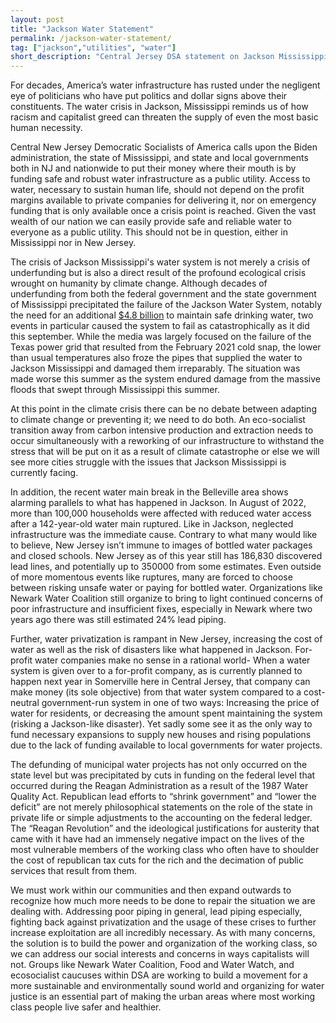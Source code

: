 ```yaml
---
layout: post 
title: "Jackson Water Statement"
permalink: /jackson-water-statement/
tag: ["jackson","utilities", "water"]
short_description: "Central Jersey DSA statement on Jackson Mississippi water crisis."
---
```


For decades, America’s water infrastructure has rusted under the negligent eye of politicians who have put politics and dollar signs above their constituents. The water crisis in Jackson, Mississippi reminds us of how racism and capitalist greed can threaten the supply of even the most basic human necessity.

Central New Jersey Democratic Socialists of America calls upon the Biden administration, the state of Mississippi, and state and local governments both in NJ and nationwide to put their money where their mouth is by funding safe and robust water infrastructure as a public utility. Access to water, necessary to sustain human life, should not depend on the profit margins available to private companies for delivering it, nor on emergency funding that is only available once a crisis point is reached. Given the vast wealth of our nation we can easily provide safe and reliable water to everyone as a public utility. This should not be in question, either in Mississippi nor in New Jersey.

The crisis of Jackson Mississippi's water system is not merely a crisis of underfunding but is also a direct result of the profound ecological crisis wrought on humanity by climate change. Although decades of underfunding from both the federal government and the state government of Mississippi precipitated the failure of the Jackson Water System, notably the need for an additional [$4.8 billion](https://www.epa.gov/sites/default/files/2018-10/documents/corrected_sixth_drinking_water_infrastructure_needs_survey_and_assessment.pdf) to maintain safe drinking water, two events in particular caused the system to fail as catastrophically as it did this september. While the media was largely focused on the failure of the Texas power grid that resulted from the February 2021 cold snap, the lower than usual temperatures also froze the pipes that supplied the water to Jackson Mississippi and damaged them irreparably. The situation was made worse this summer as the system endured damage from the massive floods that swept through Mississippi this summer. 

At this point in the climate crisis there can be no debate between adapting to climate change or preventing it; we need to do both. An eco-socialist transition away from carbon intensive production and extraction needs to occur simultaneously with a reworking of our infrastructure to withstand the stress that will be put on it as a result of climate catastrophe or else we will see more cities struggle with the issues that Jackson Mississippi is currently facing.

In addition, the recent water main break in the Belleville area shows alarming parallels to what has happened in Jackson. In August of 2022, more than 100,000 households were affected with reduced water access after a 142-year-old water main ruptured. Like in Jackson, neglected infrastructure was the immediate cause. Contrary to what many would like to believe, New Jersey isn’t immune to images of bottled water packages and closed schools. New Jersey as of this year still has 186,830 discovered lead lines, and potentially up to 350000 from some estimates. Even outside of more momentous events like ruptures, many are forced to choose between risking unsafe water or paying for bottled water. Organizations like Newark Water Coalition still organize to bring to light continued concerns of poor infrastructure and insufficient fixes, especially in Newark where two years ago there was still estimated  24% lead piping.

Further, water privatization is rampant in New Jersey, increasing the cost of water as well as the risk of disasters like what happened in Jackson. For-profit water companies make no sense in a rational world- When a water system is given over to a for-profit company, as is currently planned to happen next year in Somerville here in Central Jersey, that company can make money (its sole objective) from that water system compared to a cost-neutral government-run system in one of two ways: Increasing the price of water for residents, or decreasing the amount spent maintaining the system (risking a Jackson-like disaster). Yet sadly some see it as the only way to fund necessary expansions to supply new houses and rising populations due to the lack of funding available to local governments for water projects.

The defunding of municipal water projects has not only occurred on the state level but was precipitated by cuts in funding on the federal level that occurred during the Reagan Administration as a result of the 1987 Water Quality Act. Republican lead efforts to “shrink government” and “lower the deficit” are not merely philosophical statements on the role of the state in private life or simple adjustments to the accounting on the federal ledger. The 
“Reagan Revolution” and the ideological justifications for austerity that came with it have had an immensely negative impact on the lives of the most vulnerable members of the working class who often have to shoulder the cost of republican tax cuts for the rich and the decimation of public services that result from them.

We must work within our communities and then expand outwards to recognize how much more needs to be done to repair the situation we are dealing with. Addressing poor piping in general, lead piping especially, fighting back against privatization and the usage of these crises to further increase exploitation are all incredibly necessary. As with many concerns, the solution is to build the power and organization of  the working class, so we can address our social interests and concerns in ways capitalists will not. Groups like Newark Water Coalition, Food and Water Watch, and ecosocialist caucuses within DSA are working to build a movement for a more sustainable and environmentally sound world and organizing for water justice is an essential part of making the urban areas where most working class people live safer and healthier.
